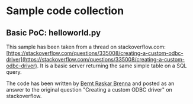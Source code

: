 # Sample code collection

## Basic PoC: helloworld.py
This sample has been taken from a thread on stackoverflow.com: [https://stackoverflow.com/questions/335008/creating-a-custom-odbc-driver](https://stackoverflow.com/questions/335008/creating-a-custom-odbc-driver).
It is a basic server returning the same simple table on a SQL query.

The code has been written by [Bernt Røskar Brenna](https://stackoverflow.com/users/3571/codeape) and posted as an answer to the original question "Creating a custom ODBC driver" on stackoverflow.